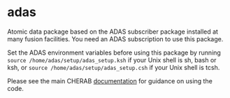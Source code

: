 adas
====

Atomic data package based on the ADAS subscriber package installed at many fusion facilities. You need an ADAS subscription to use this package.

Set the ADAS environment variables before using this package by running `source /home/adas/setup/adas_setup.ksh` if your Unix shell is sh, bash or ksh,
or `source /home/adas/setup/adas_setup.csh` if your Unix shell is tcsh.

Please see the main CHERAB [documentation](https://cherab.github.io/documentation/index.html)
for guidance on using the code.
